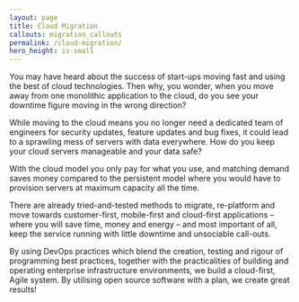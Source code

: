 ```yaml
---
layout: page
title: Cloud Migration
callouts: migration_callouts
permalink: /cloud-migration/
hero_height: is-small
---
```


You may have heard about the success of start-ups
moving fast and using the best of cloud technologies.
Then why, you wonder, when you move away from
one monolithic application to the cloud, do you see
your downtime figure moving in the wrong direction?

While moving to the cloud means you no longer need
a dedicated team of engineers for security updates, feature
updates and bug fixes, it could lead to a sprawling
mess of servers with data everywhere. How do you
keep your cloud servers manageable and your data
safe?

With the cloud model you only pay for what you use,
and matching demand saves money compared to the
persistent model where you would have to provision
servers at maximum capacity all the time.

There are already tried-and-tested methods to migrate, re-platform
and move towards customer-first, mobile-first and cloud-first
applications – where you will save
time, money and energy – and most important of all,
keep the service running with little downtime and
unsociable call-outs.

By using DevOps practices which blend the creation,
testing and rigour of programming best practices,
together with the practicalities of building and operating
enterprise infrastructure environments, we build
a cloud-first, Agile system. By utilising open source
software with a plan, we create great results!
